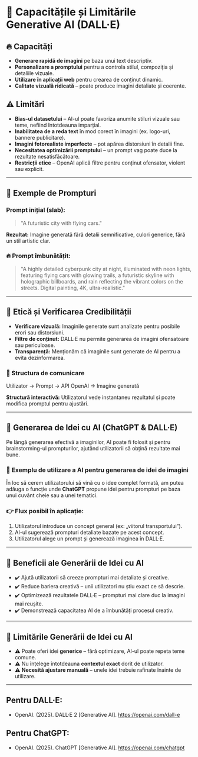 # 🔹 Capacitățile și Limitările Generative AI (DALL·E)

## 🔥 Capacități

- **Generare rapidă de imagini** pe baza unui text descriptiv.
- **Personalizare a promptului** pentru a controla stilul, compoziția și detaliile vizuale.
- **Utilizare în aplicații web** pentru crearea de conținut dinamic.
- **Calitate vizuală ridicată** – poate produce imagini detaliate și coerente.

## ⚠️ Limitări

- **Bias-ul datasetului** – AI-ul poate favoriza anumite stiluri vizuale sau teme, nefiind întotdeauna imparțial.
- **Inabilitatea de a reda text** în mod corect în imagini (ex. logo-uri, bannere publicitare).
- **Imagini fotorealiste imperfecte** – pot apărea distorsiuni în detalii fine.
- **Necesitatea optimizării promptului** – un prompt vag poate duce la rezultate nesatisfăcătoare.
- **Restricții etice** – OpenAI aplică filtre pentru conținut ofensator, violent sau explicit.

---

## 📌 Exemple de Prompturi

### Prompt inițial (slab):
> "A futuristic city with flying cars."

**Rezultat:** Imagine generată fără detalii semnificative, culori generice, fără un stil artistic clar.

### 🔥 Prompt îmbunătățit:
> "A highly detailed cyberpunk city at night, illuminated with neon lights, featuring flying cars with glowing trails, a futuristic skyline with holographic billboards, and rain reflecting the vibrant colors on the streets. Digital painting, 4K, ultra-realistic."

---

## 🔹 Etică și Verificarea Credibilității

- **Verificare vizuală:** Imaginile generate sunt analizate pentru posibile erori sau distorsiuni.
- **Filtre de conținut:** DALL·E nu permite generarea de imagini ofensatoare sau periculoase.
- **Transparență:** Menționăm că imaginile sunt generate de AI pentru a evita dezinformarea.

### 📌 Structura de comunicare
Utilizator → Prompt → API OpenAI → Imagine generată


**Structură interactivă:** Utilizatorul vede instantaneu rezultatul și poate modifica promptul pentru ajustări.

---

## 🔹 Generarea de Idei cu AI (ChatGPT & DALL·E)

Pe lângă generarea efectivă a imaginilor, AI poate fi folosit și pentru brainstorming-ul prompturilor, ajutând utilizatorii să obțină rezultate mai bune.

### 📌 Exemplu de utilizare a AI pentru generarea de idei de imagini

În loc să cerem utilizatorului să vină cu o idee complet formată, am putea adăuga o funcție unde **ChatGPT** propune idei pentru prompturi pe baza unui cuvânt cheie sau a unei tematici.

### 👉 Flux posibil în aplicație:
1. Utilizatorul introduce un concept general (ex: „viitorul transportului”).
2. AI-ul sugerează prompturi detaliate bazate pe acest concept.
3. Utilizatorul alege un prompt și generează imaginea în DALL·E.

---

## 📌 Beneficii ale Generării de Idei cu AI

- ✔️ Ajută utilizatorii să creeze prompturi mai detaliate și creative.
- ✔️ Reduce bariera creativă – unii utilizatori nu știu exact ce să descrie.
- ✔️ Optimizează rezultatele DALL·E – prompturi mai clare duc la imagini mai reușite.
- ✔️ Demonstrează capacitatea AI de a îmbunătăți procesul creativ.

---

## 📌 Limitările Generării de Idei cu AI

- ⚠️ Poate oferi idei **generice** – fără optimizare, AI-ul poate repeta teme comune.
- ⚠️ Nu înțelege întotdeauna **contextul exact** dorit de utilizator.
- ⚠️ **Necesită ajustare manuală** – unele idei trebuie rafinate înainte de utilizare.

---
## Pentru DALL·E:
- OpenAI. (2025). DALL·E 2 [Generative AI]. https://openai.com/dall-e

## Pentru ChatGPT:
- OpenAI. (2025). ChatGPT [Generative AI]. https://openai.com/chatgpt

